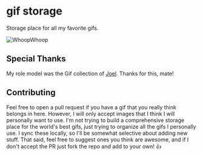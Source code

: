 # gif storage
Storage place for all my favorite gifs.

![WhoopWhoop](https://raw.githubusercontent.com/NiklasJordan/gif.niklasjordan.com/master/dance/party.gif)

## Special Thanks
My role model was the Gif collection of [Joel](https://github.com/jglovier/gifs). Thanks for this, mate!

## Contributing

Feel free to open a pull request if you have a gif that you really think belongs in here. However, I will only accept images that I think I will personally want to use.
I'm not trying to build a comprehensive storage place for the world's best gifs, just trying to organize all the gifs I personally use. I sync these locally, so I'll be somewhat selective about adding new stuff. That said, feel free to suggest ones you think are awesome, and if I don't accept the PR just fork the repo and add to your own! :thumbsup:

